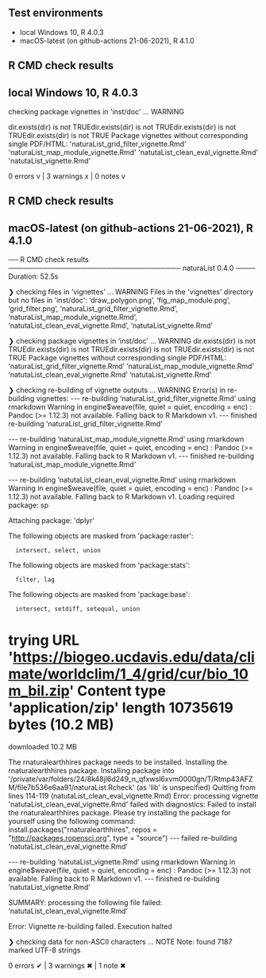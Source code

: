 ## Test environments
* local Windows 10, R 4.0.3
* macOS-latest (on github-actions 21-06-2021), R 4.1.0 

## R CMD check results
## local Windows 10, R 4.0.3
checking package vignettes in 'inst/doc' ... WARNING

dir.exists(dir) is not TRUEdir.exists(dir) is not TRUEdir.exists(dir) is not TRUEdir.exists(dir) is not TRUE
Package vignettes without corresponding single PDF/HTML:
'naturaList_grid_filter_vignette.Rmd'
'naturaList_map_module_vignette.Rmd'
'natutaList_clean_eval_vignette.Rmd'
'natutaList_vignette.Rmd'

0 errors v | 3 warnings x | 0 notes v


## R CMD check results
## macOS-latest (on github-actions 21-06-2021), R 4.1.0 

── R CMD check results ─────────────────────────────────── naturaList 0.4.0 ────
Duration: 52.5s

❯ checking files in ‘vignettes’ ... WARNING
  Files in the 'vignettes' directory but no files in 'inst/doc':
    ‘draw_polygon.png’, ‘fig_map_module.png’, ‘grid_filter.png’,
      ‘naturaList_grid_filter_vignette.Rmd’,
      ‘naturaList_map_module_vignette.Rmd’,
      ‘natutaList_clean_eval_vignette.Rmd’, ‘natutaList_vignette.Rmd’

❯ checking package vignettes in ‘inst/doc’ ... WARNING
  dir.exists(dir) is not TRUEdir.exists(dir) is not TRUEdir.exists(dir) is not TRUEdir.exists(dir) is not TRUE
  Package vignettes without corresponding single PDF/HTML:
     ‘naturaList_grid_filter_vignette.Rmd’
     ‘naturaList_map_module_vignette.Rmd’
     ‘natutaList_clean_eval_vignette.Rmd’
     ‘natutaList_vignette.Rmd’

❯ checking re-building of vignette outputs ... WARNING
  Error(s) in re-building vignettes:
  --- re-building ‘naturaList_grid_filter_vignette.Rmd’ using rmarkdown
  Warning in engine$weave(file, quiet = quiet, encoding = enc) :
    Pandoc (>= 1.12.3) not available. Falling back to R Markdown v1.
  --- finished re-building ‘naturaList_grid_filter_vignette.Rmd’
  
  --- re-building ‘naturaList_map_module_vignette.Rmd’ using rmarkdown
  Warning in engine$weave(file, quiet = quiet, encoding = enc) :
    Pandoc (>= 1.12.3) not available. Falling back to R Markdown v1.
  --- finished re-building ‘naturaList_map_module_vignette.Rmd’
  
  --- re-building ‘natutaList_clean_eval_vignette.Rmd’ using rmarkdown
  Warning in engine$weave(file, quiet = quiet, encoding = enc) :
    Pandoc (>= 1.12.3) not available. Falling back to R Markdown v1.
  Loading required package: sp
  
  Attaching package: 'dplyr'
  
  The following objects are masked from 'package:raster':
  
      intersect, select, union
  
  The following objects are masked from 'package:stats':
  
      filter, lag
  
  The following objects are masked from 'package:base':
  
      intersect, setdiff, setequal, union
  
  trying URL 'https://biogeo.ucdavis.edu/data/climate/worldclim/1_4/grid/cur/bio_10m_bil.zip'
  Content type 'application/zip' length 10735619 bytes (10.2 MB)
  ==================================================
  downloaded 10.2 MB
  
  The rnaturalearthhires package needs to be installed.
  Installing the rnaturalearthhires package.
  Installing package into '/private/var/folders/24/8k48jl6d249_n_qfxwsl6xvm0000gn/T/Rtmp43AFZM/file7b536e6aa91/naturaList.Rcheck'
  (as 'lib' is unspecified)
  Quitting from lines 114-119 (natutaList_clean_eval_vignette.Rmd) 
  Error: processing vignette 'natutaList_clean_eval_vignette.Rmd' failed with diagnostics:
  Failed to install the rnaturalearthhires package.
    Please try installing the package for yourself using the following command: 
       install.packages("rnaturalearthhires", repos = "http://packages.ropensci.org", type = "source")
  --- failed re-building ‘natutaList_clean_eval_vignette.Rmd’
  
  --- re-building ‘natutaList_vignette.Rmd’ using rmarkdown
  Warning in engine$weave(file, quiet = quiet, encoding = enc) :
    Pandoc (>= 1.12.3) not available. Falling back to R Markdown v1.
  --- finished re-building ‘natutaList_vignette.Rmd’
  
  SUMMARY: processing the following file failed:
    ‘natutaList_clean_eval_vignette.Rmd’
  
  Error: Vignette re-building failed.
  Execution halted

❯ checking data for non-ASCII characters ... NOTE
    Note: found 7187 marked UTF-8 strings

0 errors ✔ | 3 warnings ✖ | 1 note ✖


